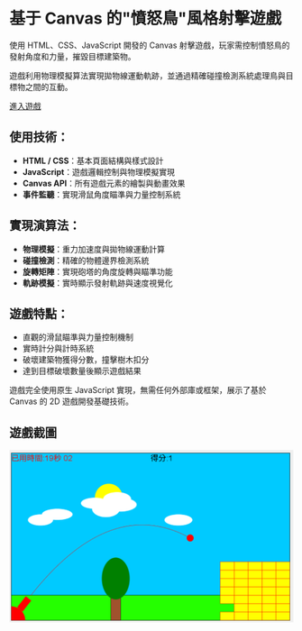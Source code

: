 # 基于 Canvas 的"憤怒鳥"風格射擊遊戲

使用 HTML、CSS、JavaScript 開發的 Canvas 射擊遊戲，玩家需控制憤怒鳥的發射角度和力量，摧毀目標建築物。

遊戲利用物理模擬算法實現拋物線運動軌跡，並通過精確碰撞檢測系統處理鳥與目標物之間的互動。

<a href="https://opming7788.github.io/AngryBirds_KnockOff/AngryBird.html">進入遊戲</a>

## 使用技術：

- **HTML / CSS**：基本頁面結構與樣式設計
- **JavaScript**：遊戲邏輯控制與物理模擬實現
- **Canvas API**：所有遊戲元素的繪製與動畫效果
- **事件監聽**：實現滑鼠角度瞄準與力量控制系統

## 實現演算法：

- **物理模擬**：重力加速度與拋物線運動計算
- **碰撞檢測**：精確的物體邊界檢測系統
- **旋轉矩陣**：實現砲塔的角度旋轉與瞄準功能
- **軌跡模擬**：實時顯示發射軌跡與速度視覺化

## 遊戲特點：

- 直觀的滑鼠瞄準與力量控制機制
- 實時計分與計時系統
- 破壞建築物獲得分數，撞擊樹木扣分
- 達到目標破壞數量後顯示遊戲結果

遊戲完全使用原生 JavaScript 實現，無需任何外部庫或框架，展示了基於 Canvas 的 2D 遊戲開發基礎技術。

## 遊戲截圖

![遊戲截圖](image.PNG)

